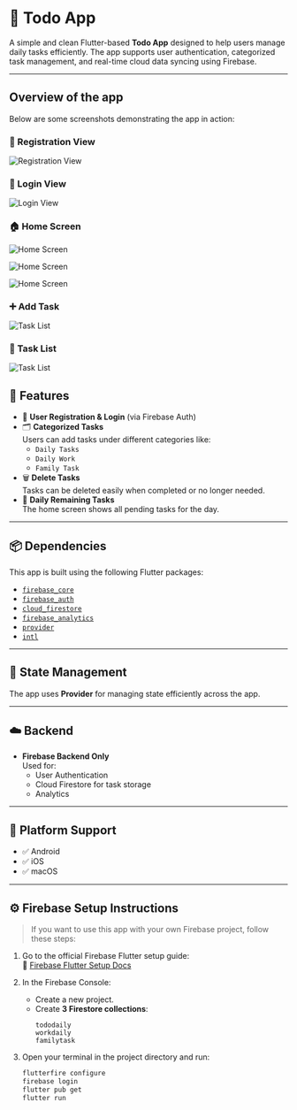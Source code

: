 # 📝 Todo App

A simple and clean Flutter-based **Todo App** designed to help users manage daily tasks efficiently. The app supports user authentication, categorized task management, and real-time cloud data syncing using Firebase.

---
## Overview of the app

Below are some screenshots demonstrating the app in action:

### 🔐 Registration View
![Registration View](lib/assets//screenshots/register.png)

### 🔑 Login View
![Login View](lib/assets//screenshots/login.png)

### 🏠 Home Screen
![Home Screen](lib/assets/screenshots/1.png)

![Home Screen](lib/assets/screenshots/2.png)

![Home Screen](lib/assets/screenshots/3.png)

### ➕ Add Task
![Task List](lib/assets/screenshots/4.png)

### 📝 Task List
![Task List](lib/assets/screenshots/5.png)

## 🚀 Features

- 🔐 **User Registration & Login** (via Firebase Auth)
- 🗂️ **Categorized Tasks**  
  Users can add tasks under different categories like:
  - `Daily Tasks`
  - `Daily Work`
  - `Family Task`
- 🗑️ **Delete Tasks**  
  Tasks can be deleted easily when completed or no longer needed.
- 📅 **Daily Remaining Tasks**  
  The home screen shows all pending tasks for the day.

---

## 📦 Dependencies

This app is built using the following Flutter packages:

- [`firebase_core`](https://pub.dev/packages/firebase_core)
- [`firebase_auth`](https://pub.dev/packages/firebase_auth)
- [`cloud_firestore`](https://pub.dev/packages/cloud_firestore)
- [`firebase_analytics`](https://pub.dev/packages/firebase_analytics)
- [`provider`](https://pub.dev/packages/provider)
- [`intl`](https://pub.dev/packages/intl)

---

## 🧠 State Management

The app uses **Provider** for managing state efficiently across the app.

---

## ☁️ Backend

- **Firebase Backend Only**  
  Used for:
  - User Authentication
  - Cloud Firestore for task storage
  - Analytics

---

## 🎯 Platform Support

- ✅ Android  
- ✅ iOS  
- ✅ macOS  

---

## ⚙️ Firebase Setup Instructions

> If you want to use this app with your own Firebase project, follow these steps:

1. Go to the official Firebase Flutter setup guide:  
   📄 [Firebase Flutter Setup Docs](https://firebase.google.com/docs/flutter/setup?platform=ios)

2. In the Firebase Console:
   - Create a new project.
   - Create **3 Firestore collections**:
     ```
     tododaily
     workdaily
     familytask
     ```

3. Open your terminal in the project directory and run:
   ```bash
   flutterfire configure
   firebase login
   flutter pub get
   flutter run

